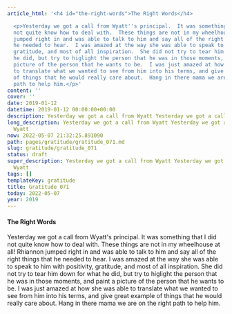 ```yaml
---
article_html: '<h4 id="the-right-words">The Right Words</h4>

  <p>Yesterday we got a call from Wyatt''s principal.  It was something that I did
  not quite know how to deal with.  These things are not in my wheelhouse at all!  Rhiannon
  jumped right in and was able to talk to him and say all of the right things that
  he needed to hear.  I was amazed at the way she was able to speak to him with positivity,
  gratitude, and most of all inspiration.  She did not try to tear him down for what
  he did, but try to higlight the person that he was in those moments, and paint a
  picture of the person that he wants to be.  I was just amazed at how she was able
  to translate what we wanted to see from him into his terms, and give great example
  of things that he would really care about.  Hang in there mama we are on the right
  path to help him.</p>'
content: ''
cover: ''
date: 2019-01-12
datetime: 2019-01-12 00:00:00+00:00
description: Yesterday we got a call from Wyatt Yesterday we got a call from Wyatt
long_description: Yesterday we got a call from Wyatt Yesterday we got a call from
  Wyatt
now: 2022-05-07 21:32:25.891090
path: pages/gratitude/gratitude_071.md
slug: gratitude/gratitude_071
status: draft
super_description: Yesterday we got a call from Wyatt Yesterday we got a call from
  Wyatt
tags: []
templateKey: gratitude
title: Gratitude 071
today: 2022-05-07
year: 2019
---
```


#### The Right Words

Yesterday we got a call from Wyatt's principal.  It was something that I did not quite know how to deal with.  These things are not in my wheelhouse at all!  Rhiannon jumped right in and was able to talk to him and say all of the right things that he needed to hear.  I was amazed at the way she was able to speak to him with positivity, gratitude, and most of all inspiration.  She did not try to tear him down for what he did, but try to higlight the person that he was in those moments, and paint a picture of the person that he wants to be.  I was just amazed at how she was able to translate what we wanted to see from him into his terms, and give great example of things that he would really care about.  Hang in there mama we are on the right path to help him.